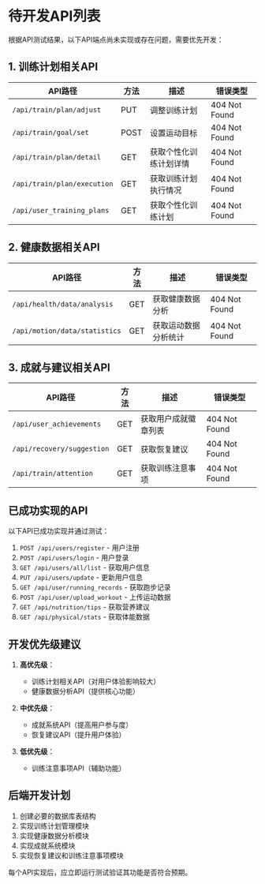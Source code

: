 # 待开发API列表

根据API测试结果，以下API端点尚未实现或存在问题，需要优先开发：

## 1. 训练计划相关API

| API路径 | 方法 | 描述 | 错误类型 |
|--------|------|------|---------|
| `/api/train/plan/adjust` | PUT | 调整训练计划 | 404 Not Found |
| `/api/train/goal/set` | POST | 设置运动目标 | 404 Not Found |
| `/api/train/plan/detail` | GET | 获取个性化训练计划详情 | 404 Not Found |
| `/api/train/plan/execution` | GET | 获取训练计划执行情况 | 404 Not Found |
| `/api/user_training_plans` | GET | 获取个性化训练计划 | 404 Not Found |

## 2. 健康数据相关API

| API路径 | 方法 | 描述 | 错误类型 |
|--------|------|------|---------|
| `/api/health/data/analysis` | GET | 获取健康数据分析 | 404 Not Found |
| `/api/motion/data/statistics` | GET | 获取运动数据分析统计 | 404 Not Found |

## 3. 成就与建议相关API

| API路径 | 方法 | 描述 | 错误类型 |
|--------|------|------|---------|
| `/api/user_achievements` | GET | 获取用户成就徽章列表 | 404 Not Found |
| `/api/recovery/suggestion` | GET | 获取恢复建议 | 404 Not Found |
| `/api/train/attention` | GET | 获取训练注意事项 | 404 Not Found |

## 已成功实现的API

以下API已成功实现并通过测试：

1. `POST /api/users/register` - 用户注册
2. `POST /api/users/login` - 用户登录
3. `GET /api/users/all/list` - 获取用户信息
4. `PUT /api/users/update` - 更新用户信息
5. `GET /api/user/running_records` - 获取跑步记录
6. `POST /api/user/upload_workout` - 上传运动数据
7. `GET /api/nutrition/tips` - 获取营养建议
8. `GET /api/physical/stats` - 获取体能数据

## 开发优先级建议

1. **高优先级**：
   - 训练计划相关API（对用户体验影响较大）
   - 健康数据分析API（提供核心功能）

2. **中优先级**：
   - 成就系统API（提高用户参与度）
   - 恢复建议API（提升用户体验）

3. **低优先级**：
   - 训练注意事项API（辅助功能）

## 后端开发计划

1. 创建必要的数据库表结构
2. 实现训练计划管理模块
3. 实现健康数据分析模块
4. 实现成就系统模块
5. 实现恢复建议和训练注意事项模块

每个API实现后，应立即运行测试验证其功能是否符合预期。 